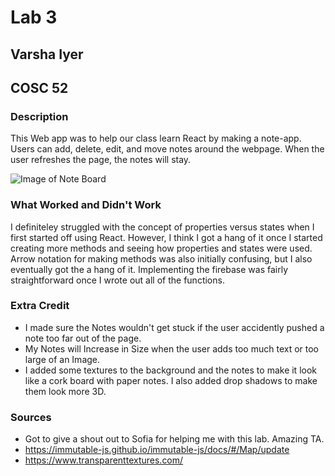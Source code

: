 # Lab 3
## Varsha Iyer
## COSC 52

### Description 
This Web app was to help our class learn React by making a note-app. Users can add, delete, edit, and move notes around the 
webpage. When the user refreshes the page, the notes will stay. 

![Image of Note Board](../img/noteboard.png)

### What Worked and Didn't Work 
I definiteley struggled with the concept of properties versus states when I first started off using React. However, I think I got a hang of it once I started creating more methods and seeing how properties and states were used. Arrow notation for making methods was also initially confusing, but I also eventually got the a hang of it. Implementing the firebase was fairly straightforward once I wrote out all of the functions. 
### Extra Credit 
- I made sure the Notes wouldn't get stuck if the user accidently pushed a note too far out of the page. 
- My Notes will Increase in Size when the user adds too much text or too large of an Image. 
- I added some textures to the background and the notes to make it look like a cork board with paper notes. I also added drop shadows to make them look more 3D. 
### Sources 
- Got to give a shout out to Sofia for helping me with this lab. Amazing TA. 
- https://immutable-js.github.io/immutable-js/docs/#/Map/update
- https://www.transparenttextures.com/